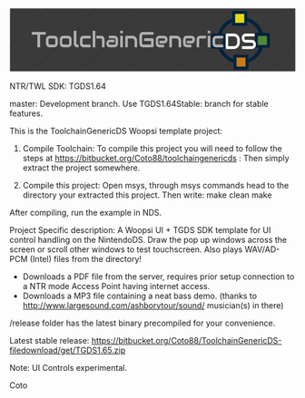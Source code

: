 ![ToolchainGenericDS](img/TGDS-Logo.png)

NTR/TWL SDK: TGDS1.64

master: Development branch. Use TGDS1.64Stable: branch for stable features.

This is the ToolchainGenericDS Woopsi template project:

1.	Compile Toolchain:
To compile this project you will need to follow the steps at https://bitbucket.org/Coto88/toolchaingenericds :
Then simply extract the project somewhere.

2.	Compile this project: 
Open msys, through msys commands head to the directory your extracted this project.
Then write:
make clean <enter>
make <enter>

After compiling, run the example in NDS. 

Project Specific description:
A Woopsi UI + TGDS SDK template for UI control handling on the NintendoDS. 
Draw the pop up windows across the screen or scroll other windows to test touchscreen. 
Also plays WAV/AD-PCM (Intel) files from the directory!

- Downloads a PDF file from the server, requires prior setup connection to a NTR mode Access Point having internet access.
- Downloads a MP3 file containing a neat bass demo. (thanks to http://www.largesound.com/ashborytour/sound/ musician(s) in there)

/release folder has the latest binary precompiled for your convenience.

Latest stable release:
https://bitbucket.org/Coto88/ToolchainGenericDS-filedownload/get/TGDS1.65.zip

Note: UI Controls experimental.

Coto